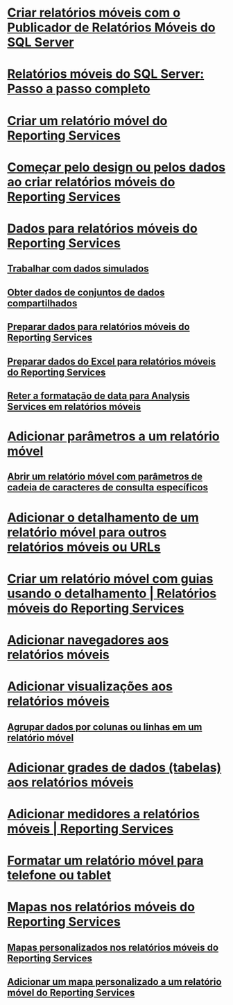 # [Criar relatórios móveis com o Publicador de Relatórios Móveis do SQL Server](create-mobile-reports-with-sql-server-mobile-report-publisher.md)  
# [Relatórios móveis do SQL Server: Passo a passo completo](sql-server-mobile-reports-end-to-end-walk-through.md)  
# [Criar um relatório móvel do Reporting Services](create-a-reporting-services-mobile-report.md)  
# [Começar pelo design ou pelos dados ao criar relatórios móveis do Reporting Services](design-first-or-data-first-when-creating-in-reporting-services-mobile-reports.md)  
# [Dados para relatórios móveis do Reporting Services](data-for-reporting-services-mobile-reports.md)  
## [Trabalhar com dados simulados](work-with-simulated-data-in-reporting-services-mobile-reports.md)  
## [Obter dados de conjuntos de dados compartilhados](get-data-from-shared-datasets-in-reporting-services-mobile-reports.md)  
## [Preparar dados para relatórios móveis do Reporting Services](prepare-data-for-reporting-services-mobile-reports.md)  
## [Preparar dados do Excel para relatórios móveis do Reporting Services](prepare-excel-data-for-reporting-services-mobile-reports.md)  
## [Reter a formatação de data para Analysis Services em relatórios móveis](retain-date-formatting-for-analysis-services-in-mobile-reports.md)  
# [Adicionar parâmetros a um relatório móvel](add-parameters-to-a-mobile-report-reporting-services.md)  
## [Abrir um relatório móvel com parâmetros de cadeia de caracteres de consulta específicos](open-a-mobile-report-with-specific-query-string-parameters-reporting-services.md)  
# [Adicionar o detalhamento de um relatório móvel para outros relatórios móveis ou URLs](add-drillthrough-from-a-mobile-report-to-other-mobile-reports-or-urls.md)  
# [Criar um relatório móvel com guias usando o detalhamento | Relatórios móveis do Reporting Services](create-a-tabbed-mobile-report-by-using-drillthrough.md)  
# [Adicionar navegadores aos relatórios móveis](add-navigators-to-reporting-services-mobile-reports.md)  
# [Adicionar visualizações aos relatórios móveis](add-visualizations-to-reporting-services-mobile-reports.md)  
## [Agrupar dados por colunas ou linhas em um relatório móvel](group-data-by-columns-or-rows-in-a-mobile-report-reporting-services.md)  
# [Adicionar grades de dados (tabelas) aos relatórios móveis](add-data-grids-to-mobile-reports-reporting-services.md)  
# [Adicionar medidores a relatórios móveis | Reporting Services](add-gauges-to-mobile-reports-reporting-services.md)  
# [Formatar um relatório móvel para telefone ou tablet](lay-out-a-reporting-services-mobile-report-for-phone-or-tablet.md)  
# [Mapas nos relatórios móveis do Reporting Services](maps-in-reporting-services-mobile-reports.md)  
## [Mapas personalizados nos relatórios móveis do Reporting Services](custom-maps-in-reporting-services-mobile-reports.md)  
## [Adicionar um mapa personalizado a um relatório móvel do Reporting Services](add-a-custom-map-to-a-reporting-services-mobile-report.md)  
